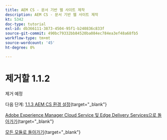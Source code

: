 ```yaml
---
title: AEM CS - 문서 기반 웹 사이트 제작
description: AEM CS - 문서 기반 웹 사이트 제작
kt: 5342
doc-type: tutorial
exl-id: db366111-3873-4504-95f1-b240836c833f
source-git-commit: 490bc79332bb84520ba084ec784ea3ef48a68fb5
workflow-type: tm+mt
source-wordcount: '45'
ht-degree: 0%

---
```


# 제거할 1.1.2

제거 예정

다음 단계: [1.1.3 AEM CS 환경 설정](./ex3.md){target="_blank"}

[Adobe Experience Manager Cloud Service 및 Edge Delivery Services으로 돌아가기](./aemcs.md){target="_blank"}

[모든 모듈로 돌아가기](./../../../overview.md){target="_blank"}
